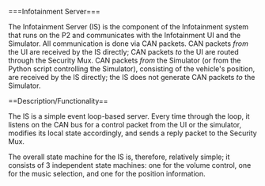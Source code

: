 ===Infotainment Server===

The Infotainment Server (IS) is the component of the Infotainment system that runs on the P2 and communicates with the Infotainment UI and the Simulator. All communication is done via CAN packets. CAN packets _from_ the UI are received by the IS directly; CAN packets _to_ the UI are routed through the Security Mux. CAN packets _from_ the Simulator (or from the Python script controlling the Simulator), consisting of the vehicle's position, are received by the IS directly; the IS does not generate CAN packets _to_ the Simulator.

==Description/Functionality==

The IS is a simple event loop-based server. Every time through the loop, it listens on the CAN bus for a control packet from the UI or the simulator, modifies its local state  accordingly, and sends a reply packet to the Security Mux.

The overall state machine for the IS is, therefore, relatively simple; it consists of 3 independent state machines: one for the volume control, one for the music selection, and one for the position information. 

